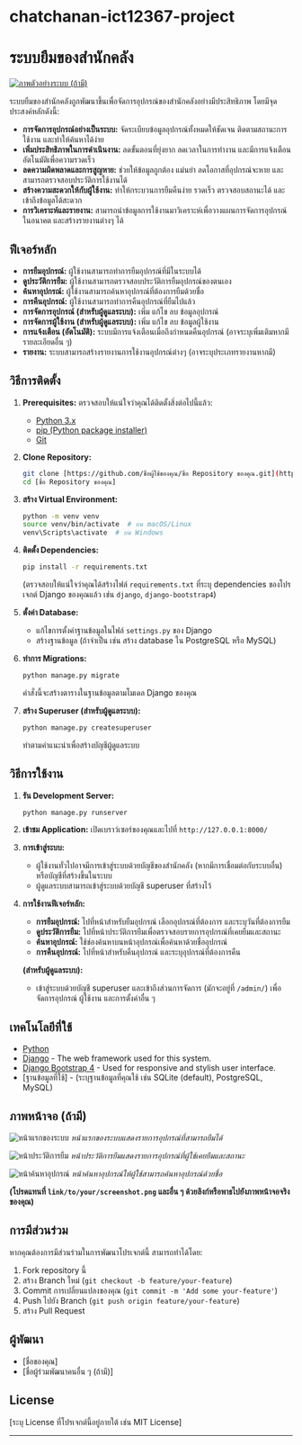 # chatchanan-ict12367-project
# ระบบยืมของสำนักคลัง

[![ภาพตัวอย่างระบบ (ถ้ามี)](link/to/your/screenshot.png)](link/to/your/project)

ระบบยืมของสำนักคลังถูกพัฒนาขึ้นเพื่อจัดการอุปกรณ์ของสำนักคลังอย่างมีประสิทธิภาพ โดยมีจุดประสงค์หลักดังนี้:

* **การจัดการอุปกรณ์อย่างเป็นระบบ:** จัดระเบียบข้อมูลอุปกรณ์ทั้งหมดให้ชัดเจน ติดตามสถานะการใช้งาน และทำให้ค้นหาได้ง่าย
* **เพิ่มประสิทธิภาพในการดำเนินงาน:** ลดขั้นตอนที่ยุ่งยาก ลดเวลาในการทำงาน และมีการแจ้งเตือนอัตโนมัติเพื่อความรวดเร็ว
* **ลดความผิดพลาดและการสูญหาย:** ช่วยให้ข้อมูลถูกต้อง แม่นยำ ลดโอกาสที่อุปกรณ์จะหาย และสามารถตรวจสอบประวัติการใช้งานได้
* **สร้างความสะดวกให้กับผู้ใช้งาน:** ทำให้กระบวนการยืมคืนง่าย รวดเร็ว ตรวจสอบสถานะได้ และเข้าถึงข้อมูลได้สะดวก
* **การวิเคราะห์และรายงาน:** สามารถนำข้อมูลการใช้งานมาวิเคราะห์เพื่อวางแผนการจัดการอุปกรณ์ในอนาคต และสร้างรายงานต่างๆ ได้

## ฟีเจอร์หลัก

* **การยืมอุปกรณ์:** ผู้ใช้งานสามารถทำการยืมอุปกรณ์ที่มีในระบบได้
* **ดูประวัติการยืม:** ผู้ใช้งานสามารถตรวจสอบประวัติการยืมอุปกรณ์ของตนเอง
* **ค้นหาอุปกรณ์:** ผู้ใช้งานสามารถค้นหาอุปกรณ์ที่ต้องการยืมด้วยชื่อ
* **การคืนอุปกรณ์:** ผู้ใช้งานสามารถทำการคืนอุปกรณ์ที่ยืมไปแล้ว
* **การจัดการอุปกรณ์ (สำหรับผู้ดูแลระบบ):** เพิ่ม แก้ไข ลบ ข้อมูลอุปกรณ์
* **การจัดการผู้ใช้งาน (สำหรับผู้ดูแลระบบ):** เพิ่ม แก้ไข ลบ ข้อมูลผู้ใช้งาน
* **การแจ้งเตือน (อัตโนมัติ):** ระบบมีการแจ้งเตือนเมื่อถึงกำหนดคืนอุปกรณ์ (อาจระบุเพิ่มเติมหากมีรายละเอียดอื่น ๆ)
* **รายงาน:** ระบบสามารถสร้างรายงานการใช้งานอุปกรณ์ต่างๆ (อาจระบุประเภทรายงานหากมี)

## วิธีการติดตั้ง

1.  **Prerequisites:** ตรวจสอบให้แน่ใจว่าคุณได้ติดตั้งสิ่งต่อไปนี้แล้ว:
    * [Python 3.x](https://www.python.org/downloads/)
    * [pip (Python package installer)](https://pip.pypa.io/en/stable/installing/)
    * [Git](https://git-scm.com/downloads)

2.  **Clone Repository:**
    ```bash
    git clone [https://github.com/ชื่อผู้ใช้ของคุณ/ชื่อ Repository ของคุณ.git](https://github.com/ชื่อผู้ใช้ของคุณ/ชื่อ Repository ของคุณ.git)
    cd [ชื่อ Repository ของคุณ]
    ```

3.  **สร้าง Virtual Environment:**
    ```bash
    python -m venv venv
    source venv/bin/activate  # บน macOS/Linux
    venv\Scripts\activate  # บน Windows
    ```

4.  **ติดตั้ง Dependencies:**
    ```bash
    pip install -r requirements.txt
    ```
    (ตรวจสอบให้แน่ใจว่าคุณได้สร้างไฟล์ `requirements.txt` ที่ระบุ dependencies ของโปรเจกต์ Django ของคุณแล้ว เช่น `django`, `django-bootstrap4`)

5.  **ตั้งค่า Database:**
    * แก้ไขการตั้งค่าฐานข้อมูลในไฟล์ `settings.py` ของ Django
    * สร้างฐานข้อมูล (ถ้าจำเป็น เช่น สร้าง database ใน PostgreSQL หรือ MySQL)

6.  **ทำการ Migrations:**
    ```bash
    python manage.py migrate
    ```
    คำสั่งนี้จะสร้างตารางในฐานข้อมูลตามโมเดล Django ของคุณ

7.  **สร้าง Superuser (สำหรับผู้ดูแลระบบ):**
    ```bash
    python manage.py createsuperuser
    ```
    ทำตามคำแนะนำเพื่อสร้างบัญชีผู้ดูแลระบบ

## วิธีการใช้งาน

1.  **รัน Development Server:**
    ```bash
    python manage.py runserver
    ```

2.  **เข้าชม Application:** เปิดเบราว์เซอร์ของคุณและไปที่ `http://127.0.0.1:8000/`

3.  **การเข้าสู่ระบบ:**
    * ผู้ใช้งานทั่วไปอาจมีการเข้าสู่ระบบด้วยบัญชีของสำนักคลัง (หากมีการเชื่อมต่อกับระบบอื่น) หรือบัญชีที่สร้างขึ้นในระบบ
    * ผู้ดูแลระบบสามารถเข้าสู่ระบบด้วยบัญชี superuser ที่สร้างไว้

4.  **การใช้งานฟีเจอร์หลัก:**
    * **การยืมอุปกรณ์:** ไปที่หน้าสำหรับยืมอุปกรณ์ เลือกอุปกรณ์ที่ต้องการ และระบุวันที่ต้องการยืม
    * **ดูประวัติการยืม:** ไปที่หน้าประวัติการยืมเพื่อตรวจสอบรายการอุปกรณ์ที่เคยยืมและสถานะ
    * **ค้นหาอุปกรณ์:** ใช้ช่องค้นหาบนหน้าอุปกรณ์เพื่อค้นหาด้วยชื่ออุปกรณ์
    * **การคืนอุปกรณ์:** ไปที่หน้าสำหรับคืนอุปกรณ์ และระบุอุปกรณ์ที่ต้องการคืน

    **(สำหรับผู้ดูแลระบบ):**
    * เข้าสู่ระบบด้วยบัญชี superuser และเข้าถึงส่วนการจัดการ (มักจะอยู่ที่ `/admin/`) เพื่อจัดการอุปกรณ์ ผู้ใช้งาน และการตั้งค่าอื่น ๆ

## เทคโนโลยีที่ใช้

* [Python](https://www.python.org/)
* [Django](https://www.djangoproject.com/) - The web framework used for this system.
* [Django Bootstrap 4](https://django-bootstrap4.readthedocs.io/en/stable/) - Used for responsive and stylish user interface.
* [ฐานข้อมูลที่ใช้] - (ระบุฐานข้อมูลที่คุณใช้ เช่น SQLite (default), PostgreSQL, MySQL)

## ภาพหน้าจอ (ถ้ามี)

![หน้าแรกของระบบ](link/to/your/homepage_screenshot.png)
*หน้าแรกของระบบแสดงรายการอุปกรณ์ที่สามารถยืมได้*

![หน้าประวัติการยืม](link/to/your/borrow_history_screenshot.png)
*หน้าประวัติการยืมแสดงรายการอุปกรณ์ที่ผู้ใช้เคยยืมและสถานะ*

![หน้าค้นหาอุปกรณ์](link/to/your/search_screenshot.png)
*หน้าค้นหาอุปกรณ์ให้ผู้ใช้สามารถค้นหาอุปกรณ์ด้วยชื่อ*

**(โปรดแทนที่ `link/to/your/screenshot.png` และอื่น ๆ ด้วยลิงก์หรือพาธไปยังภาพหน้าจอจริงของคุณ)**

## การมีส่วนร่วม

หากคุณต้องการมีส่วนร่วมในการพัฒนาโปรเจกต์นี้ สามารถทำได้โดย:

1.  Fork repository นี้
2.  สร้าง Branch ใหม่ (`git checkout -b feature/your-feature`)
3.  Commit การเปลี่ยนแปลงของคุณ (`git commit -m 'Add some your-feature'`)
4.  Push ไปยัง Branch (`git push origin feature/your-feature`)
5.  สร้าง Pull Request

## ผู้พัฒนา

* [ชื่อของคุณ]
* [ชื่อผู้ร่วมพัฒนาคนอื่น ๆ (ถ้ามี)]

## License

[ระบุ License ที่โปรเจกต์นี้อยู่ภายใต้ เช่น MIT License]

---
